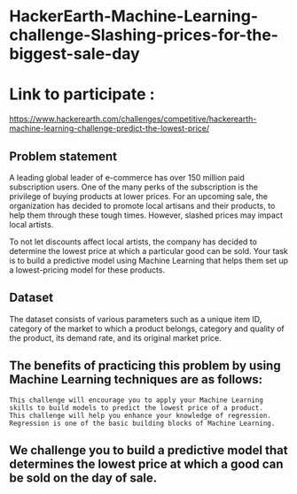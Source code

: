 # HackerEarth-Machine-Learning-challenge-Slashing-prices-for-the-biggest-sale-day
# Link to participate :
https://www.hackerearth.com/challenges/competitive/hackerearth-machine-learning-challenge-predict-the-lowest-price/

## Problem statement

A leading global leader of e-commerce has over 150 million paid subscription users. One of the many perks of the subscription is the privilege of buying products at lower prices. For an upcoming sale, the organization has decided to promote local artisans and their products, to help them through these tough times. However, slashed prices may impact local artists.

To not let discounts affect local artists, the company has decided to determine the lowest price at which a particular good can be sold. Your task is to build a predictive model using Machine Learning that helps them set up a lowest-pricing model for these products.

## Dataset

The dataset consists of various parameters such as a unique item ID, category of the market to which a product belongs, category and quality of the product, its demand rate, and its original market price.

## The benefits of practicing this problem by using Machine Learning techniques are as follows:

    This challenge will encourage you to apply your Machine Learning skills to build models to predict the lowest price of a product.
    This challenge will help you enhance your knowledge of regression. Regression is one of the basic building blocks of Machine Learning.

## We challenge you to build a predictive model that determines the lowest price at which a good can be sold on the day of sale.
